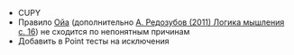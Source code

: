 * CUPY
* Правило [Ойa](https://en.wikipedia.org/wiki/Oja%27s_rule) (дополнительно [А. Редозубов (2011) Логика мышления с. 16](http://www.aboutbrain.ru/логика-эмоций/)) не сходится по непонятным причинам
* Добавить в Point тесты на исключения